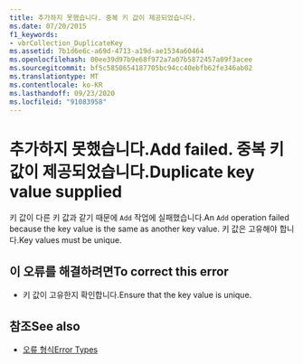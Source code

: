 ```yaml
---
title: 추가하지 못했습니다. 중복 키 값이 제공되었습니다.
ms.date: 07/20/2015
f1_keywords:
- vbrCollection_DuplicateKey
ms.assetid: 7b1d6e6c-a69d-4713-a19d-ae1534a60464
ms.openlocfilehash: 00ee39d97b9e68f972a7a07b5872457a09f3acee
ms.sourcegitcommit: bf5c5850654187705bc94cc40ebfb62fe346ab02
ms.translationtype: MT
ms.contentlocale: ko-KR
ms.lasthandoff: 09/23/2020
ms.locfileid: "91083958"
---
```

# <a name="add-failed-duplicate-key-value-supplied"></a><span data-ttu-id="83a64-103">추가하지 못했습니다.</span><span class="sxs-lookup"><span data-stu-id="83a64-103">Add failed.</span></span> <span data-ttu-id="83a64-104">중복 키 값이 제공되었습니다.</span><span class="sxs-lookup"><span data-stu-id="83a64-104">Duplicate key value supplied</span></span>

<span data-ttu-id="83a64-105">키 값이 다른 키 값과 같기 때문에 `Add` 작업에 실패했습니다.</span><span class="sxs-lookup"><span data-stu-id="83a64-105">An `Add` operation failed because the key value is the same as another key value.</span></span> <span data-ttu-id="83a64-106">키 값은 고유해야 합니다.</span><span class="sxs-lookup"><span data-stu-id="83a64-106">Key values must be unique.</span></span>  
  
## <a name="to-correct-this-error"></a><span data-ttu-id="83a64-107">이 오류를 해결하려면</span><span class="sxs-lookup"><span data-stu-id="83a64-107">To correct this error</span></span>  
  
- <span data-ttu-id="83a64-108">키 값이 고유한지 확인합니다.</span><span class="sxs-lookup"><span data-stu-id="83a64-108">Ensure that the key value is unique.</span></span>  
  
## <a name="see-also"></a><span data-ttu-id="83a64-109">참조</span><span class="sxs-lookup"><span data-stu-id="83a64-109">See also</span></span>

- [<span data-ttu-id="83a64-110">오류 형식</span><span class="sxs-lookup"><span data-stu-id="83a64-110">Error Types</span></span>](../programming-guide/language-features/error-types.md)
